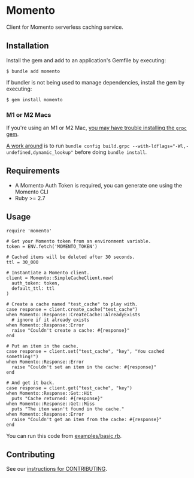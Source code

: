 # Momento

Client for Momento serverless caching service.

## Installation

Install the gem and add to an application's Gemfile by executing:

    $ bundle add momento

If bundler is not being used to manage dependencies, install the gem by executing:

    $ gem install momento

### M1 or M2 Macs

If you're using an M1 or M2 Mac, [you may have trouble installing the `grpc` gem](https://github.com/grpc/grpc/issues/31215).

[A work around](https://github.com/grpc/grpc/pull/31151#issuecomment-1310321807) is to run `bundle config build.grpc --with-ldflags="-Wl,-undefined,dynamic_lookup"` before doing `bundle install`.

## Requirements

* A Momento Auth Token is required, you can generate one using the Momento CLI
* Ruby >= 2.7

## Usage

```
require 'momento'

# Get your Momento token from an environment variable.
token = ENV.fetch('MOMENTO_TOKEN')

# Cached items will be deleted after 30 seconds.
ttl = 30_000

# Instantiate a Momento client.
client = Momento::SimpleCacheClient.new(
  auth_token: token,
  default_ttl: ttl
)

# Create a cache named "test_cache" to play with.
case response = client.create_cache("test_cache")
when Momento::Response::CreateCache::AlreadyExists
  # ignore if it already exists
when Momento::Response::Error
  raise "Couldn't create a cache: #{response}"
end

# Put an item in the cache.
case response = client.set("test_cache", "key", "You cached something!")
when Momento::Response::Error
  raise "Couldn't set an item in the cache: #{response}"
end

# And get it back.
case response = client.get("test_cache", "key")
when Momento::Response::Get::Hit
  puts "Cache returned: #{response}"
when Momento::Response::Get::Miss
  puts "The item wasn't found in the cache."
when Momento::Response::Error
  raise "Couldn't get an item from the cache: #{response}"
end
```

You can run this code from [examples/basic.rb](examples/basic.rb).

## Contributing

See our [instructions for CONTRIBUTING](./CONTRIBUTING.md).
